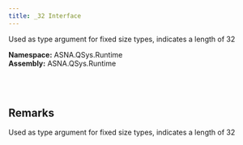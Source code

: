 ```yaml
---
title: _32 Interface
---
```


Used as type argument for fixed size types, indicates a length of 32

**Namespace:** ASNA.QSys.Runtime <br/>
**Assembly:** ASNA.QSys.Runtime

<br>
<br>

## Remarks

Used as type argument for fixed size types, indicates a length of 32

[//]: # ($$TODO: Complete the Remarks section.)

<br>
<br>

